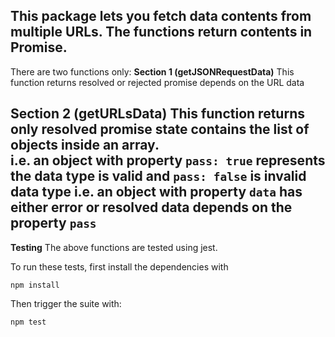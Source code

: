 This package lets you fetch data contents from multiple URLs.  The functions return contents in Promise.
----
There are two functions only:
__Section 1 (getJSONRequestData)__
This function returns resolved or rejected promise depends on the URL data

__Section 2 (getURLsData)__
This function returns only resolved promise state contains the list of objects inside an array.  
  i.e. an object with property `pass: true` represents the data type is valid and `pass: false` is invalid data type
  i.e. an object with property `data` has either error or resolved data depends on the property `pass`
  ------

__Testing__
The above functions are tested using jest.

To run these tests, first install the dependencies with 

`npm install`

Then trigger the suite with:

`npm test`
  